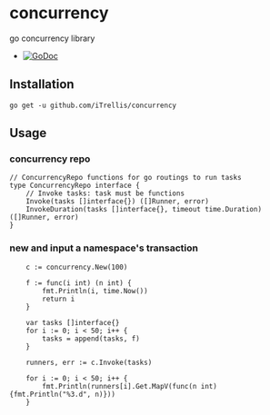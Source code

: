 # concurrency
go concurrency library 

* [![GoDoc](http://godoc.org/github.com/iTrellis/concurrency?status.svg)](http://godoc.org/github.com/iTrellis/concurrency)

## Installation

```golang
go get -u github.com/iTrellis/concurrency
```

## Usage

### concurrency repo

```golang
// ConcurrencyRepo functions for go routings to run tasks
type ConcurrencyRepo interface {
	// Invoke tasks: task must be functions
	Invoke(tasks []interface{}) ([]Runner, error)
	InvokeDuration(tasks []interface{}, timeout time.Duration) ([]Runner, error)
}
```

### new and input a namespace's transaction

```golang
	c := concurrency.New(100)

	f := func(i int) (n int) {
		fmt.Println(i, time.Now())
		return i
	}

	var tasks []interface{}
	for i := 0; i < 50; i++ {
		tasks = append(tasks, f)
	}

	runners, err := c.Invoke(tasks)

	for i := 0; i < 50; i++ {
		fmt.Println(runners[i].Get.MapV(func(n int){fmt.Println("%3.d", n)}))
	}
```